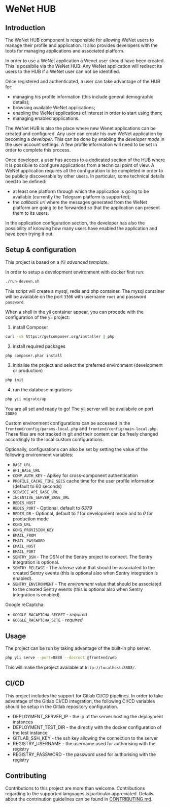 # WeNet HUB

## Introduction

The WeNet HUB component is responsible for allowing WeNet users to manage their profile and application.
It also provides developers with the toots for managing applications and associated platform.

In order to use a WeNet application a Wenet user should have been created.
This is possibile via the WeNet HUB. Any WeNet application will redirect its users to the HUB if a WeNet user can not be identified.

Once registered and authenticated, a user can take advantage of the HUB for:

* managing his profile information (this include general demographic details);
* browsing available WeNet applications;
* enabling the WeNet applications of interest in order to start using them;
* managing enabled applications.

The WeNet HUB is also the place where new Wenet applications can be created and configured.
Any user can create his own WeNet application by becoming a *developer*.
This can be done by enabling the *developer mode* in the user account settings.
A few profile information will need to be set in order to complete this process.

Once developer, a user has access to a dedicated section of the HUB where it is possibile to configure applications from a technical point of view.
A WeNet application requires all the configuration to be completed in order to be publicly discoverable by other users.
In particular, some technical details need to be defined:

* at least one platform through which the application is going to be available (currently the Telegram platform is supported);
* the *callback url* where the messages generated from the WeNet platform are going to be forwarded so that the application can present them to its users.

In the application configuration section, the developer has also the possibility of knowing how many users have enabled the application and have been trying it out.


## Setup & configuration

This project is based on a _Yii advanced template_.

In order to setup a development environment with docker first run:

```bash
./run-devevn.sh
```

This script will create a mysql, redis and php container. The mysql container will be available on the port `3306` with username `root` and password `password`.

When a shell in the yii container appear, you can procede with the configuration of the yii project:

1. install Composer

```bash
curl -sS https://getcomposer.org/installer | php
```

2. install required packages

```bash
php composer.phar install
```

3. initialise the project and select the preferred environment (development or production)

```bash
php init
```

4. run the database migrations

```bash
php yii migrate/up
```

You are all set and ready to go! The yii server will be availabvle on port `20080`

Custom environment configurations can be accessed in the `frontend/config/params-local.php` and `frontend/config/main-local.php`. These files are not tracked in git and their content can be freely changed accordingly to the local custom configurations.

Optionally, configurations can also be set by setting the value of the following environment variables:

* `BASE_URL`
* `API_BASE_URL`
* `COMP_AUTH_KEY` - Apikey for cross-component authentication
* `PROFILE_CACHE_TIME_SECS` cache time for the user profile information (default to 60 seconds)
* `SERVICE_API_BASE_URL`
* `INCENTIVE_SERVER_BASE_URL`
* `REDIS_HOST`
* `REDIS_PORT` - Optional, default to *6379*
* `REDIS_DB` - Optional, default to *1* for development mode and to *0* for production mode
* `KONG_URL`
* `KONG_PROVISION_KEY`
* `EMAIL_FROM`
* `EMAIL_PASSWORD`
* `EMAIL_HOST`
* `EMAIL_PORT`
* `SENTRY_DSN` - The DSN of the Sentry project to connect. The Sentry integration is optional.
* `SENTRY_RELEASE` - The _release_ value that should be associated to the created Sentry events (this is optional also when Sentry integration is enabled).
* `SENTRY_ENVIRONMENT` - The _environment_ value that should be associated to the created Sentry events (this is optional also when Sentry integration is enabled).

Google reCaptcha:

* `GOOGLE_RACAPTCHA_SECRET` - _required_
* `GOOGLE_RACAPTCHA_SITE` - _required_

## Usage

The project can be run by taking advantage of the built-in php server.

```bash
php yii serve --port=8888 --docroot @frontend/web
```

This will make the project available at `http://localhost:8888/`.


## CI/CD

This project includes the support for Gitlab CI/CD pipelines.
In order to take advantage of the Gitlab CI/CD integration, the following CI/CD variables should be setup in the Gitlab repository configuration.

* DEPLOYMENT_SERVER_IP - the ip of the server hosting the deployment instances
* DEPLOYMENT_TEST_DIR - the directly with the docker configuration of the test instance
* GITLAB_SSH_KEY - the ssh key allowing the connection to the server
* REGISTRY_USERNAME - the username used for authorising with the registry
* REGISTRY_PASSWORD - the password used for authorising with the registry


## Contributing

Contributions to this project are more than welcome.
Contributions regarding to the supported languages is particular appreciated.
Details about the contrinution guidelines can be found in [CONTRIBUTING.md](CONTRIBUTING.md).
